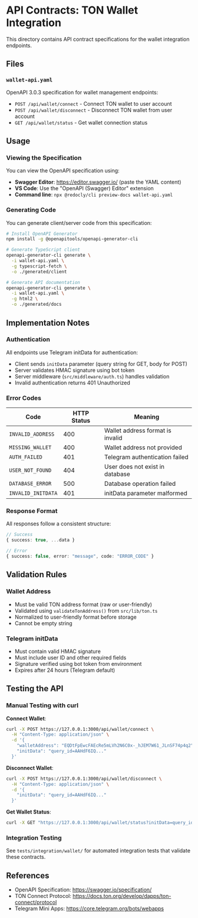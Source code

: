 # API Contracts: TON Wallet Integration

This directory contains API contract specifications for the wallet integration endpoints.

## Files

### `wallet-api.yaml`
OpenAPI 3.0.3 specification for wallet management endpoints:
- `POST /api/wallet/connect` - Connect TON wallet to user account
- `POST /api/wallet/disconnect` - Disconnect TON wallet from user account
- `GET /api/wallet/status` - Get wallet connection status

## Usage

### Viewing the Specification
You can view the OpenAPI specification using:
- **Swagger Editor**: https://editor.swagger.io/ (paste the YAML content)
- **VS Code**: Use the "OpenAPI (Swagger) Editor" extension
- **Command line**: `npx @redocly/cli preview-docs wallet-api.yaml`

### Generating Code
You can generate client/server code from this specification:
```bash
# Install OpenAPI Generator
npm install -g @openapitools/openapi-generator-cli

# Generate TypeScript client
openapi-generator-cli generate \
  -i wallet-api.yaml \
  -g typescript-fetch \
  -o ./generated/client

# Generate API documentation
openapi-generator-cli generate \
  -i wallet-api.yaml \
  -g html2 \
  -o ./generated/docs
```

## Implementation Notes

### Authentication
All endpoints use Telegram initData for authentication:
- Client sends `initData` parameter (query string for GET, body for POST)
- Server validates HMAC signature using bot token
- Server middleware (`src/middleware/auth.ts`) handles validation
- Invalid authentication returns 401 Unauthorized

### Error Codes
| Code | HTTP Status | Meaning |
|------|-------------|---------|
| `INVALID_ADDRESS` | 400 | Wallet address format is invalid |
| `MISSING_WALLET` | 400 | Wallet address not provided |
| `AUTH_FAILED` | 401 | Telegram authentication failed |
| `USER_NOT_FOUND` | 404 | User does not exist in database |
| `DATABASE_ERROR` | 500 | Database operation failed |
| `INVALID_INITDATA` | 401 | initData parameter malformed |

### Response Format
All responses follow a consistent structure:
```typescript
// Success
{ success: true, ...data }

// Error
{ success: false, error: "message", code: "ERROR_CODE" }
```

## Validation Rules

### Wallet Address
- Must be valid TON address format (raw or user-friendly)
- Validated using `validateTonAddress()` from `src/lib/ton.ts`
- Normalized to user-friendly format before storage
- Cannot be empty string

### Telegram initData
- Must contain valid HMAC signature
- Must include user ID and other required fields
- Signature verified using bot token from environment
- Expires after 24 hours (Telegram default)

## Testing the API

### Manual Testing with curl

**Connect Wallet**:
```bash
curl -X POST https://127.0.0.1:3000/api/wallet/connect \
  -H "Content-Type: application/json" \
  -d '{
    "walletAddress": "EQDtFpEwcFAEcRe5mLVh2N6C0x-_hJEM7W61_JLnSF74p4q2",
    "initData": "query_id=AAHdF6IQ..."
  }'
```

**Disconnect Wallet**:
```bash
curl -X POST https://127.0.0.1:3000/api/wallet/disconnect \
  -H "Content-Type: application/json" \
  -d '{
    "initData": "query_id=AAHdF6IQ..."
  }'
```

**Get Wallet Status**:
```bash
curl -X GET "https://127.0.0.1:3000/api/wallet/status?initData=query_id%3DAAHdF6IQ..."
```

### Integration Testing
See `tests/integration/wallet/` for automated integration tests that validate these contracts.

## References
- OpenAPI Specification: https://swagger.io/specification/
- TON Connect Protocol: https://docs.ton.org/develop/dapps/ton-connect/protocol
- Telegram Mini Apps: https://core.telegram.org/bots/webapps
